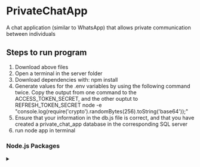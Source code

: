 # PrivateChatApp
A chat application (similar to WhatsApp) that allows private communication between individuals


## Steps to run program
1) Download above files
2) Open a terminal in the server folder
3) Download dependencies with: npm install
4) Generate values for the .env variables by using the following command twice. Copy the output from one command to the ACCESS_TOKEN_SECRET, and the other ouptut to REFRESH_TOKEN_SECRET 
            node -e "console.log(require('crypto').randomBytes(256).toString('base64'));"
5) Ensure that your information in the db.js file is correct, and that you have created a private_chat_app database in the corresponding SQL server
6) run node app in terminal



### Node.js Packages
<details>
  <summary></summary>
<ul>
<li> <a href="https://www.npmjs.com/package/mysql">msql</a> </li>
<li> <a href="https://www.npmjs.com/package/body-parser">body-parser </a> </li>
<li> <a href="https://www.npmjs.com/package/bcryptjs">becryptjs </a> </li>
<li> <a href="https://www.npmjs.com/package/jsonwebtoken">jsonwebtoken</a> </li>
</ul>
</details>
